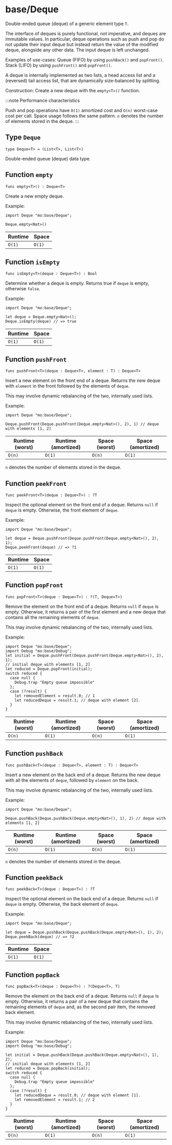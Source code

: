 # base/Deque
Double-ended queue (deque) of a generic element type `T`.

The interface of deques is purely functional, not imperative, and deques are immutable values.
In particular, deque operations such as push and pop do not update their input deque but instead return the value of the modified deque, alongside any other data.
The input deque is left unchanged.

Examples of use-cases:
Queue (FIFO) by using `pushBack()` and `popFront()`.
Stack (LIFO) by using `pushFront()` and `popFront()`.

A deque is internally implemented as two lists, a head access list and a (reversed) tail access list, that are dynamically size-balanced by splitting.

Construction: Create a new deque with the `empty<T>()` function.

:::note Performance characteristics

Push and pop operations have `O(1)` amortized cost and `O(n)` worst-case cost per call.
Space usage follows the same pattern.
`n` denotes the number of elements stored in the deque.
:::

## Type `Deque`
``` motoko no-repl
type Deque<T> = (List<T>, List<T>)
```

Double-ended queue (deque) data type.

## Function `empty`
``` motoko no-repl
func empty<T>() : Deque<T>
```

Create a new empty deque.

Example:
```motoko
import Deque "mo:base/Deque";

Deque.empty<Nat>()
```

| Runtime | Space |
|---------|--------|
| `O(1)`  | `O(1)` |

## Function `isEmpty`
``` motoko no-repl
func isEmpty<T>(deque : Deque<T>) : Bool
```

Determine whether a deque is empty.
Returns true if `deque` is empty, otherwise `false`.

Example:
```motoko
import Deque "mo:base/Deque";

let deque = Deque.empty<Nat>();
Deque.isEmpty(deque) // => true
```

| Runtime | Space |
|---------|--------|
| `O(1)`  | `O(1)` |

## Function `pushFront`
``` motoko no-repl
func pushFront<T>(deque : Deque<T>, element : T) : Deque<T>
```

Insert a new element on the front end of a deque.
Returns the new deque with `element` in the front followed by the elements of `deque`.

This may involve dynamic rebalancing of the two, internally used lists.

Example:
```motoko
import Deque "mo:base/Deque";

Deque.pushFront(Deque.pushFront(Deque.empty<Nat>(), 2), 1) // deque with elements [1, 2]
```

| Runtime (worst) | Runtime (amortized) | Space (worst) | Space (amortized) |
|------------------|----------------------|----------------|---------------------|
| `O(n)`           | `O(1)`               | `O(n)`         | `O(1)`              |

`n` denotes the number of elements stored in the deque.

## Function `peekFront`
``` motoko no-repl
func peekFront<T>(deque : Deque<T>) : ?T
```

Inspect the optional element on the front end of a deque.
Returns `null` if `deque` is empty. Otherwise, the front element of `deque`.

Example:
```motoko
import Deque "mo:base/Deque";

let deque = Deque.pushFront(Deque.pushFront(Deque.empty<Nat>(), 2), 1);
Deque.peekFront(deque) // => ?1
```

| Runtime | Space |
|---------|--------|
| `O(1)`  | `O(1)` |


## Function `popFront`
``` motoko no-repl
func popFront<T>(deque : Deque<T>) : ?(T, Deque<T>)
```

Remove the element on the front end of a deque.
Returns `null` if `deque` is empty. Otherwise, it returns a pair of
the first element and a new deque that contains all the remaining elements of `deque`.

This may involve dynamic rebalancing of the two, internally used lists.

Example:
```motoko
import Deque "mo:base/Deque";
import Debug "mo:base/Debug";
let initial = Deque.pushFront(Deque.pushFront(Deque.empty<Nat>(), 2), 1);
// initial deque with elements [1, 2]
let reduced = Deque.popFront(initial);
switch reduced {
  case null {
    Debug.trap "Empty queue impossible"
  };
  case (?result) {
    let removedElement = result.0; // 1
    let reducedDeque = result.1; // deque with element [2].
  }
}
```

| Runtime (worst) | Runtime (amortized) | Space (worst) | Space (amortized) |
|------------------|----------------------|----------------|---------------------|
| `O(n)`           | `O(1)`               | `O(n)`         | `O(1)`              |

## Function `pushBack`
``` motoko no-repl
func pushBack<T>(deque : Deque<T>, element : T) : Deque<T>
```

Insert a new element on the back end of a deque.
Returns the new deque with all the elements of `deque`, followed by `element` on the back.

This may involve dynamic rebalancing of the two, internally used lists.

Example:
```motoko
import Deque "mo:base/Deque";

Deque.pushBack(Deque.pushBack(Deque.empty<Nat>(), 1), 2) // deque with elements [1, 2]
```

| Runtime (worst) | Runtime (amortized) | Space (worst) | Space (amortized) |
|------------------|----------------------|----------------|---------------------|
| `O(n)`           | `O(1)`               | `O(n)`         | `O(1)`              |

`n` denotes the number of elements stored in the deque.

## Function `peekBack`
``` motoko no-repl
func peekBack<T>(deque : Deque<T>) : ?T
```

Inspect the optional element on the back end of a deque.
Returns `null` if `deque` is empty. Otherwise, the back element of `deque`.

Example:
```motoko
import Deque "mo:base/Deque";

let deque = Deque.pushBack(Deque.pushBack(Deque.empty<Nat>(), 1), 2);
Deque.peekBack(deque) // => ?2
```

| Runtime | Space |
|---------|--------|
| `O(1)`  | `O(1)` |



## Function `popBack`
``` motoko no-repl
func popBack<T>(deque : Deque<T>) : ?(Deque<T>, T)
```

Remove the element on the back end of a deque.
Returns `null` if `deque` is empty. Otherwise, it returns a pair of
a new deque that contains the remaining elements of `deque`
and, as the second pair item, the removed back element.

This may involve dynamic rebalancing of the two, internally used lists.

Example:
```motoko
import Deque "mo:base/Deque";
import Debug "mo:base/Debug";

let initial = Deque.pushBack(Deque.pushBack(Deque.empty<Nat>(), 1), 2);
// initial deque with elements [1, 2]
let reduced = Deque.popBack(initial);
switch reduced {
  case null {
    Debug.trap "Empty queue impossible"
  };
  case (?result) {
    let reducedDeque = result.0; // deque with element [1].
    let removedElement = result.1; // 2
  }
}
```

| Runtime (worst) | Runtime (amortized) | Space (worst) | Space (amortized) |
|------------------|----------------------|----------------|---------------------|
| `O(n)`           | `O(1)`               | `O(n)`         | `O(1)`              |
